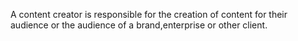 A content creator is responsible for the creation of content for their audience or the audience of a brand,enterprise or other client. 
